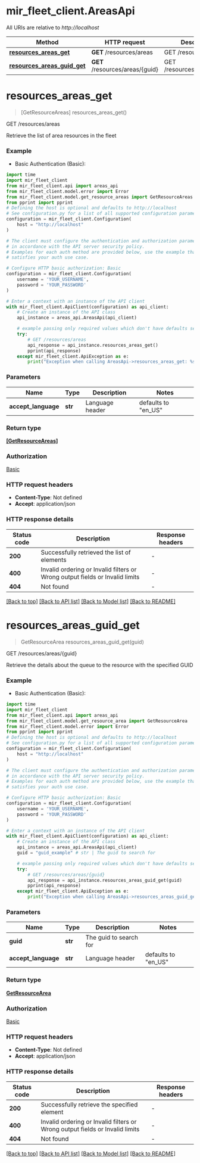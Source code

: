 # mir_fleet_client.AreasApi

All URIs are relative to *http://localhost*

Method | HTTP request | Description
------------- | ------------- | -------------
[**resources_areas_get**](AreasApi.md#resources_areas_get) | **GET** /resources/areas | GET /resources/areas
[**resources_areas_guid_get**](AreasApi.md#resources_areas_guid_get) | **GET** /resources/areas/{guid} | GET /resources/areas/{guid}


# **resources_areas_get**
> [GetResourceAreas] resources_areas_get()

GET /resources/areas

Retrieve the list of area resources in the fleet

### Example

* Basic Authentication (Basic):

```python
import time
import mir_fleet_client
from mir_fleet_client.api import areas_api
from mir_fleet_client.model.error import Error
from mir_fleet_client.model.get_resource_areas import GetResourceAreas
from pprint import pprint
# Defining the host is optional and defaults to http://localhost
# See configuration.py for a list of all supported configuration parameters.
configuration = mir_fleet_client.Configuration(
    host = "http://localhost"
)

# The client must configure the authentication and authorization parameters
# in accordance with the API server security policy.
# Examples for each auth method are provided below, use the example that
# satisfies your auth use case.

# Configure HTTP basic authorization: Basic
configuration = mir_fleet_client.Configuration(
    username = 'YOUR_USERNAME',
    password = 'YOUR_PASSWORD'
)

# Enter a context with an instance of the API client
with mir_fleet_client.ApiClient(configuration) as api_client:
    # Create an instance of the API class
    api_instance = areas_api.AreasApi(api_client)

    # example passing only required values which don't have defaults set
    try:
        # GET /resources/areas
        api_response = api_instance.resources_areas_get()
        pprint(api_response)
    except mir_fleet_client.ApiException as e:
        print("Exception when calling AreasApi->resources_areas_get: %s\n" % e)
```


### Parameters

Name | Type | Description  | Notes
------------- | ------------- | ------------- | -------------
 **accept_language** | **str**| Language header | defaults to "en_US"

### Return type

[**[GetResourceAreas]**](GetResourceAreas.md)

### Authorization

[Basic](../README.md#Basic)

### HTTP request headers

 - **Content-Type**: Not defined
 - **Accept**: application/json


### HTTP response details

| Status code | Description | Response headers |
|-------------|-------------|------------------|
**200** | Successfully retrieved the list of elements |  -  |
**400** | Invalid ordering or Invalid filters or Wrong output fields or Invalid limits |  -  |
**404** | Not found |  -  |

[[Back to top]](#) [[Back to API list]](../README.md#documentation-for-api-endpoints) [[Back to Model list]](../README.md#documentation-for-models) [[Back to README]](../README.md)

# **resources_areas_guid_get**
> GetResourceArea resources_areas_guid_get(guid)

GET /resources/areas/{guid}

Retrieve the details about the queue to the resource with the specified GUID

### Example

* Basic Authentication (Basic):

```python
import time
import mir_fleet_client
from mir_fleet_client.api import areas_api
from mir_fleet_client.model.get_resource_area import GetResourceArea
from mir_fleet_client.model.error import Error
from pprint import pprint
# Defining the host is optional and defaults to http://localhost
# See configuration.py for a list of all supported configuration parameters.
configuration = mir_fleet_client.Configuration(
    host = "http://localhost"
)

# The client must configure the authentication and authorization parameters
# in accordance with the API server security policy.
# Examples for each auth method are provided below, use the example that
# satisfies your auth use case.

# Configure HTTP basic authorization: Basic
configuration = mir_fleet_client.Configuration(
    username = 'YOUR_USERNAME',
    password = 'YOUR_PASSWORD'
)

# Enter a context with an instance of the API client
with mir_fleet_client.ApiClient(configuration) as api_client:
    # Create an instance of the API class
    api_instance = areas_api.AreasApi(api_client)
    guid = "guid_example" # str | The guid to search for

    # example passing only required values which don't have defaults set
    try:
        # GET /resources/areas/{guid}
        api_response = api_instance.resources_areas_guid_get(guid)
        pprint(api_response)
    except mir_fleet_client.ApiException as e:
        print("Exception when calling AreasApi->resources_areas_guid_get: %s\n" % e)
```


### Parameters

Name | Type | Description  | Notes
------------- | ------------- | ------------- | -------------
 **guid** | **str**| The guid to search for |
 **accept_language** | **str**| Language header | defaults to "en_US"

### Return type

[**GetResourceArea**](GetResourceArea.md)

### Authorization

[Basic](../README.md#Basic)

### HTTP request headers

 - **Content-Type**: Not defined
 - **Accept**: application/json


### HTTP response details

| Status code | Description | Response headers |
|-------------|-------------|------------------|
**200** | Successfully retrieve the specified element |  -  |
**400** | Invalid ordering or Invalid filters or Wrong output fields or Invalid limits |  -  |
**404** | Not found |  -  |

[[Back to top]](#) [[Back to API list]](../README.md#documentation-for-api-endpoints) [[Back to Model list]](../README.md#documentation-for-models) [[Back to README]](../README.md)

